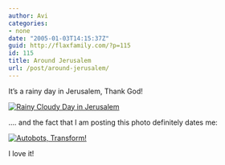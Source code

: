 ```yaml
---
author: Avi
categories:
- none
date: "2005-01-03T14:15:37Z"
guid: http://flaxfamily.com/?p=115
id: 115
title: Around Jerusalem
url: /post/around-jerusalem/
---
```

It&#8217;s a rainy day in Jerusalem, Thank God!

[![Rainy Cloudy Day in Jerusalem](http://flaxfamily.com/albums/aroundjlem/IMG_0268.thumb.jpg)](http://flaxfamily.com/gallery/aroundjlem/IMG_0268)

&#8230;. and the fact that I am posting this photo definitely dates me:

[![Autobots, Transform!](http://flaxfamily.com/albums/aroundjlem/IMG_0234.thumb.jpg)](http://flaxfamily.com/gallery/aroundjlem/IMG_0234)

I love it!